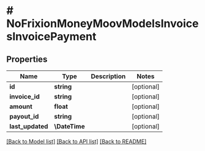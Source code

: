 # # NoFrixionMoneyMoovModelsInvoicesInvoicePayment

## Properties

Name | Type | Description | Notes
------------ | ------------- | ------------- | -------------
**id** | **string** |  | [optional]
**invoice_id** | **string** |  | [optional]
**amount** | **float** |  | [optional]
**payout_id** | **string** |  | [optional]
**last_updated** | **\DateTime** |  | [optional]

[[Back to Model list]](../../README.md#models) [[Back to API list]](../../README.md#endpoints) [[Back to README]](../../README.md)
